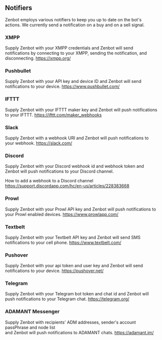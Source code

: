 ## Notifiers

Zenbot employs various notifiers to keep you up to date on the bot's actions. We currently send a notification on a buy and on a sell signal.

### XMPP

Supply Zenbot with your XMPP credentials and Zenbot will send notifications by connecting to your XMPP, sending the notification, and disconnecting.
https://xmpp.org/

### Pushbullet

Supply Zenbot with your API key and device ID and Zenbot will send notifications to your device.
https://www.pushbullet.com/

### IFTTT

Supply Zenbot with your IFTTT maker key and Zenbot will push notifications to your IFTTT.
https://ifttt.com/maker_webhooks

### Slack

Supply Zenbot with a webhook URI and Zenbot will push notifications to your webhook.
https://slack.com/

### Discord

Supply Zenbot with your Discord webhook id and webhook token and Zenbot will push notifications to your Discord channel.

How to add a webhook to a Discord channel
https://support.discordapp.com/hc/en-us/articles/228383668

### Prowl

Supply Zenbot with your Prowl API key and Zenbot will push notifications to your Prowl enabled devices.
https://www.prowlapp.com/

### Textbelt

Supply Zenbot with your Textbelt API key and Zenbot will send SMS notifications to your cell phone.
https://www.textbelt.com/

### Pushover

Supply Zenbot with your api token and user key and Zenbot will send notifications to your device.
https://pushover.net/

### Telegram

Supply Zenbot with your Telegram bot token and chat id and Zenbot will push notifications to your Telegram chat.
https://telegram.org/

### ADAMANT Messenger

Supply Zenbot with recipients' ADM addresses, sender's account passPhrase and node list and Zenbot will push notifications to ADAMANT chats.
https://adamant.im/
